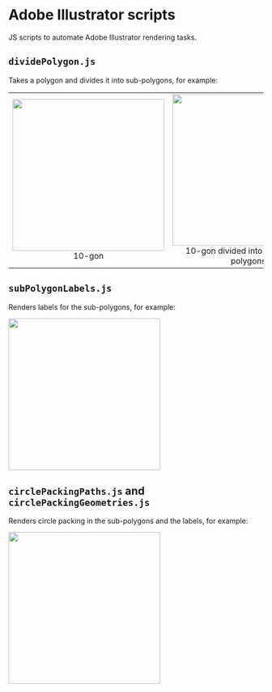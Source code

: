 # Adobe Illustrator scripts
JS scripts to automate Adobe Illustrator rendering tasks.

## `dividePolygon.js`
Takes a polygon and divides it into sub-polygons, for example:

<table>
<tr>
<td align="center">
<img width="300" src="https://user-images.githubusercontent.com/532545/30355387-fea20e7e-97e7-11e7-8a69-c911fc61bdd4.png" />
<br />
10-gon
</td>
<td align="center">
<img width="300" src="https://user-images.githubusercontent.com/532545/30355416-3b82a506-97e8-11e7-9eb6-017a4b67a037.png" />
<br />
10-gon divided into eleven sub-polygons
</td>
</tr>
</table>

## `subPolygonLabels.js`
Renders labels for the sub-polygons, for example:

<img width="300" src="https://user-images.githubusercontent.com/532545/30355558-f72033dc-97e8-11e7-96c4-bfe0a6f24bae.png" />

## `circlePackingPaths.js` and `circlePackingGeometries.js`
Renders circle packing in the sub-polygons and the labels, for example:

<img width="300" src="https://user-images.githubusercontent.com/532545/30355632-6b44c2c8-97e9-11e7-9cb7-fb6a5a99325a.png" />
